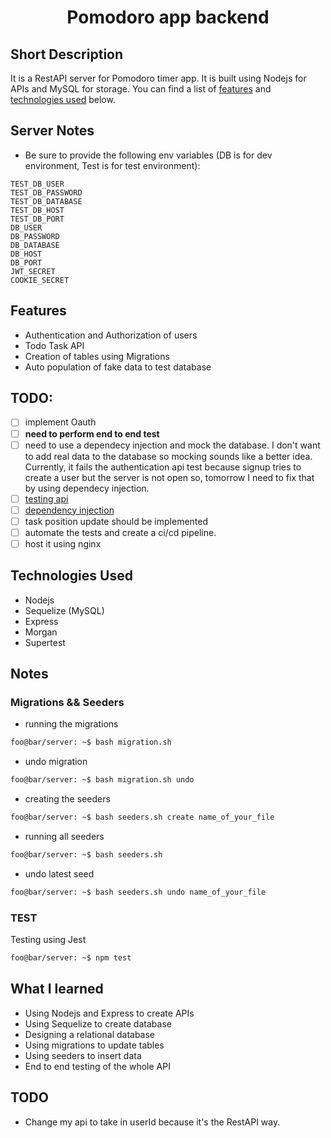 <h1 align="center"> Pomodoro app backend </h1>

## Short Description

It is a RestAPI server for Pomodoro timer app. It is built using Nodejs for APIs and MySQL for storage. You can find a list of [features](#features) and [technologies used](#technologies-used) below.

## Server Notes

- Be sure to provide the following env variables (DB is for dev environment, Test is for test environment):

```
TEST_DB_USER
TEST_DB_PASSWORD
TEST_DB_DATABASE
TEST_DB_HOST
TEST_DB_PORT
DB_USER
DB_PASSWORD
DB_DATABASE
DB_HOST
DB_PORT
JWT_SECRET
COOKIE_SECRET
```

## Features

- Authentication and Authorization of users
- Todo Task API
- Creation of tables using Migrations
- Auto population of fake data to test database

## TODO:

- [ ] implement Oauth
- [ ] **need to perform end to end test**
- [ ] need to use a dependecy injection and mock the database. I don't want to add real data to the database so mocking sounds like a better idea. Currently, it fails the authentication api test because signup tries to create a user but the server is not open so, tomorrow I need to fix that by using dependecy injection.
- [ ] [testing api](https://www.youtube.com/watch?v=r5L1XRZaCR0)
- [ ] [dependency injection](https://www.youtube.com/watch?v=IDjF6-s1hGk&list=PL0X6fGhFFNTd5_wsAMasuLarx_VSkqYYX&index=5)
- [ ] task position update should be implemented
- [ ] automate the tests and create a ci/cd pipeline.
- [ ] host it using nginx

## Technologies Used

- Nodejs
- Sequelize (MySQL)
- Express
- Morgan
- Supertest

## Notes

### Migrations && Seeders

- running the migrations

```bash
foo@bar/server: ~$ bash migration.sh
```

- undo migration

```bash
foo@bar/server: ~$ bash migration.sh undo
```

- creating the seeders

```bash
foo@bar/server: ~$ bash seeders.sh create name_of_your_file
```

- running all seeders

```bash
foo@bar/server: ~$ bash seeders.sh
```

- undo latest seed

```bash
foo@bar/server: ~$ bash seeders.sh undo name_of_your_file
```

### TEST

Testing using Jest

```bash
foo@bar/server: ~$ npm test
```

## What I learned

- Using Nodejs and Express to create APIs
- Using Sequelize to create database
- Designing a relational database
- Using migrations to update tables
- Using seeders to insert data
- End to end testing of the whole API

## TODO

- Change my api to take in userId because it's the RestAPI way.
